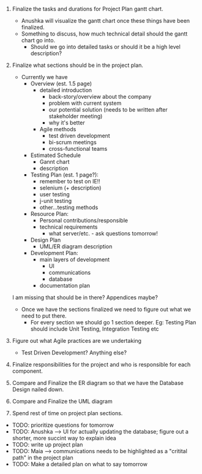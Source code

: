 1. Finalize the tasks and durations for Project Plan gantt chart.
    * Anushka will visualize the gantt chart once these things have been finalized.
    * Something to discuss, how much technical detail should the gantt chart go into.
        * Should we go into detailed tasks or should it be a high level description?
2. Finalize what sections should be in the project plan.
    * Currently we have 
      * Overview (est. 1.5 page) 
         * detailed introduction
            * back-story/overview about the company
            * problem with current system
            * our potential solution (needs to be written after stakeholder meeting) 
            * why it's better
         * Agile methods 
            * test driven development 
            * bi-scrum meetings
            * cross-functional teams 
       * Estimated Schedule
         * Gannt chart 
         * description
       * Testing Plan (est. 1 page?):
         * remember to test on IE!!
         * selenium (+ description)
         * user testing 
         * j-unit testing
         * other...testing methods  
       * Resource Plan:
         * Personal contributions/responsible
         * technical requirements 
            * what server/etc. - ask questions tomorrow!
       * Design Plan 
         * UML/ER diagram description 
       * Development Plan:
         * main layers of development 
            * UI
            * communications 
            * database 
         * documentation plan
            
   
    I am missing that should be in there? Appendices maybe?
    * Once we have the sections finalized we need to figure out what we need to put there.
        * For every section we should go 1 section deeper. Eg: Testing Plan should include Unit Testing, Integration Testing etc
3. Figure out what Agile practices are we undertaking
    * Test Driven Development? Anything else?
4. Finalize responsibilities for the project and who is responsible for each component.
5. Compare and Finalize the ER diagram so that we have the Database Design nailed down.
6. Compare and Finalize the UML diagram
7. Spend rest of time on project plan sections.


* TODO: prioritize questions for tomorrow 
* TODO: Anushka --> UI for actually updating the database; figure out a shorter, more succint way to explain idea 
* TODO: write up project plan
* TODO: Maia --> communications needs to be highlighted as a "critital path" in the project plan
* TODO: Make a detailed plan on what to say tomorrow

